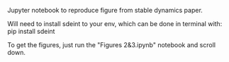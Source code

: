 Jupyter notebook to reproduce figure from stable dynamics paper. 

Will need to install sdeint to your env, which can be done in terminal with: pip install sdeint

To get the figures, just run the "Figures 2&3.ipynb" notebook and scroll down.
